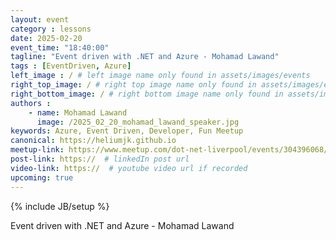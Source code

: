 ```yaml
---
layout: event
category : lessons
date: 2025-02-20
event_time: "18:40:00"
tagline: "Event driven with .NET and Azure - Mohamad Lawand"
tags : [EventDriven, Azure]
left_image : / # left image name only found in assets/images/events
right_top_image: / # right top image name only found in assets/images/events
right_bottom_image: / # right bottom image name only found in assets/images/events
authors : 
    - name: Mohamad Lawand
      image: /2025_02_20_mohamad_lawand_speaker.jpg
keywords: Azure, Event Driven, Developer, Fun Meetup
canonical: https://heliumjk.github.io
meetup-link: https://www.meetup.com/dot-net-liverpool/events/304396068/
post-link: https://  # linkedIn post url
video-link: https://  # youtube video url if recorded
upcoming: true
---
```

{% include JB/setup %}


Event driven with .NET and Azure - Mohamad Lawand